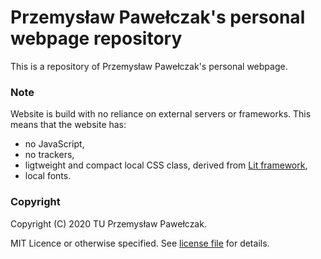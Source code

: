 # Przemysław Pawełczak's personal webpage repository

This is a repository of Przemysław Pawełczak's personal webpage.

### Note

Website is build with no reliance on external servers or frameworks. This means that the website has:
- no JavaScript,
- no trackers,
- ligtweight and compact local CSS class, derived from [Lit framework](https://github.com/ajusa/lit),
- local fonts.

### Copyright

Copyright (C) 2020 TU Przemysław Pawełczak.

MIT Licence or otherwise specified. See [license file](LICENSE) for details.
